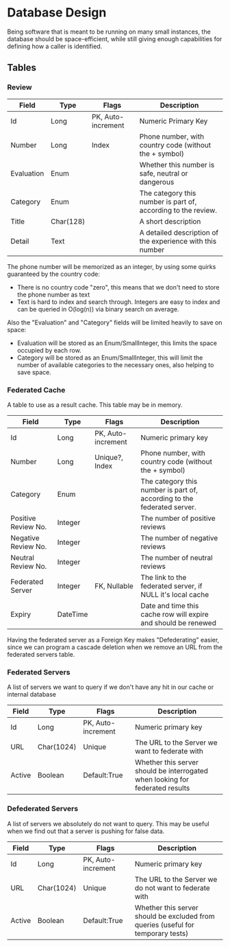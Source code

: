 Database Design
===============

Being software that is meant to be running on many small instances, the database should be space-efficient, while still giving enough capabilities for defining how a caller is identified.

Tables
------

### Review

| Field        | Type        | Flags              | Description                                                     |
| ------------ | ----------- | ------------------ | --------------------------------------------------------------- |
| Id           | Long        | PK, Auto-increment | Numeric Primary Key                                             |
| Number       | Long        | Index              | Phone number, with country code (without the + symbol)          |
| Evaluation   | Enum        |                    | Whether this number is safe, neutral or dangerous               |
| Category     | Enum        |                    | The category this number is part of, according to the review.   |
| Title        | Char(128)   |                    | A short description                                             |
| Detail       | Text        |                    | A detailed description of the experience with this number       |

The phone number will be memorized as an integer, by using some quirks guaranteed by the country code:

- There is no country code "zero", this means that we don't need to store the phone number as text
- Text is hard to index and search through. Integers are easy to index and can be queried in O(log(n)) via binary search on average.

Also the "Evaluation" and "Category" fields will be limited heavily to save on space:

- Evaluation will be stored as an Enum/SmallInteger, this limits the space occupied by each row.
- Category will be stored as an Enum/SmallInteger, this will limit the number of available categories to the necessary ones, also helping to save space.

### Federated Cache

A table to use as a result cache. This table may be in memory.

| Field                 | Type        | Flags              | Description                                                             |
| --------------------- | ----------- | ------------------ | ----------------------------------------------------------------------- |
| Id                    | Long        | PK, Auto-increment | Numeric primary key                                                     |
| Number                | Long        | Unique?, Index     | Phone number, with country code (without the + symbol)                  |
| Category              | Enum        |                    | The category this number is part of, according to the federated server. |
| Positive Review No.   | Integer     |                    | The number of positive reviews                                          |
| Negative Review No.   | Integer     |                    | The number of negative reviews                                          |
| Neutral Review No.    | Integer     |                    | The number of neutral reviews                                           |
| Federated Server      | Integer     | FK, Nullable       | The link to the federated server, if NULL it's local cache              |
| Expiry                | DateTime    |                    | Date and time this cache row will expire and should be renewed          |

Having the federated server as a Foreign Key makes "Defederating" easier, since we can program a cascade deletion when we remove an URL from the federated servers table.

### Federated Servers

A list of servers we want to query if we don't have any hit in our cache or internal database

| Field   | Type         | Flags              | Description                                                                            |
| ------- | ------------ | ------------------ | -------------------------------------------------------------------------------------- |
| Id      | Long         | PK, Auto-increment | Numeric primary key                                                                    |
| URL     | Char(1024)   | Unique             | The URL to the Server we want to federate with                                         |
| Active  | Boolean      | Default:True       | Whether this server should be interrogated when looking for federated results          |

### Defederated Servers

A list of servers we absolutely do not want to query. This may be useful when we find out that a server is pushing for false data.

| Field   | Type         | Flags              | Description                                                                            |
| ------- | ------------ | ------------------ | -------------------------------------------------------------------------------------- |
| Id      | Long         | PK, Auto-increment | Numeric primary key                                                                    |
| URL     | Char(1024)   | Unique             | The URL to the Server we do not want to federate with                                  |
| Active  | Boolean      | Default:True       | Whether this server should be excluded from queries (useful for temporary tests)       |
